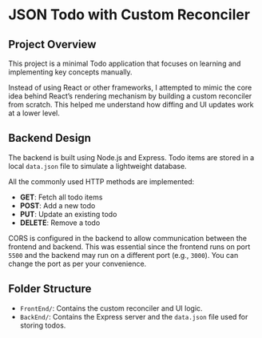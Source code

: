 # JSON Todo with Custom Reconciler

## Project Overview

This project is a minimal Todo application that focuses on learning and implementing key concepts manually.

Instead of using React or other frameworks, I attempted to mimic the core idea behind React’s rendering mechanism by building a custom reconciler from scratch. This helped me understand how diffing and UI updates work at a lower level.

## Backend Design

The backend is built using Node.js and Express. Todo items are stored in a local `data.json` file to simulate a lightweight database.

All the commonly used HTTP methods are implemented:

- **GET**: Fetch all todo items  
- **POST**: Add a new todo  
- **PUT**: Update an existing todo  
- **DELETE**: Remove a todo  

CORS is configured in the backend to allow communication between the frontend and backend. This was essential since the frontend runs on port `5500` and the backend may run on a different port (e.g., `3000`). You can change the port as per your convenience.

## Folder Structure

- `FrontEnd/`: Contains the custom reconciler and UI logic.  
- `BackEnd/`: Contains the Express server and the `data.json` file used for storing todos.

 

